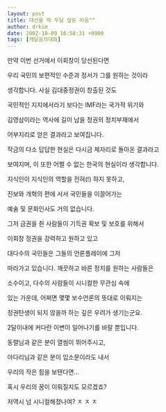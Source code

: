 ```yaml
---
layout: post
title: 대선을 딱 두달 앞둔 마음^^
author: drkim
date: 2002-10-09 16:58:31 +0900
tags: [깨달음의대화]
---
```

만약 이번 선거에서 이회창이 당선된다면
  
우리 국민의 보편적인 수준과 정서가 그를 원하는 것이라
  
생각합니다. 사실 김대중정권이 창출된 것도
  
국민적인 지지에서라기 보다는 IMF라는 국가적 위기와
  
김영삼이라는 역사에 길이 남을 정권의 정치부재에서
  
어부지리로 얻은 결과라고 보여집니다.
  
작금의 다소 답답한 현실은 다시금 제자리로 돌아온 결과라고
  
보여지며, 이 또한 어쩔 수 없는 한국의 현실이라 생각합니다.
  

  
지식인이 지식인의 역할을 전혀(!) 하지 못하고,
  
진보와 개혁의 편에 서서 국민들을 이끌어가는
  
예술 및 문화인사도 거의 없습니다.
  
그저 금권을 쥔 사람들이 기득권 확보 및 보호를 위해서
  
이회창 정권을 강력하고 원하고 있고
  
대다수의 국민들은 그들의 언론플레이에 그저
  
따라가고 있습니다. 깨끗하고 바른 정치를 원하는 사람들은
  
소수이고, 다수의 사람들이 시니컬한 무관심 속에
  
있는 가운데, 어쩌면 몇몇 보수언론의 뜻대로 이뤄지는
  
정권탄생이 되지 않을까 하는 깊은 우려가 생기는군요.
  

  
2달이내에 커다란 이변이 일어나기를 바랄 뿐입니다.
  
동렬님과 같은 분이 열씸이 뛰어주시고,
  
아다리님과 같은 분이 입소문이라도 내서
  
우리의 작은 힘을 보탠다면...
  
혹시 우리의 꿈이 이뤄질지도 모르겠죠?
  
저역시 넘 시니컬해졌나여? ㅈ ㅈ ㅈ